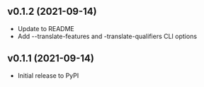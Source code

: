 ## v0.1.2 (2021-09-14)
* Update to README
* Add --translate-features and -translate-qualifiers CLI options

## v0.1.1 (2021-09-14)
* Initial release to PyPI